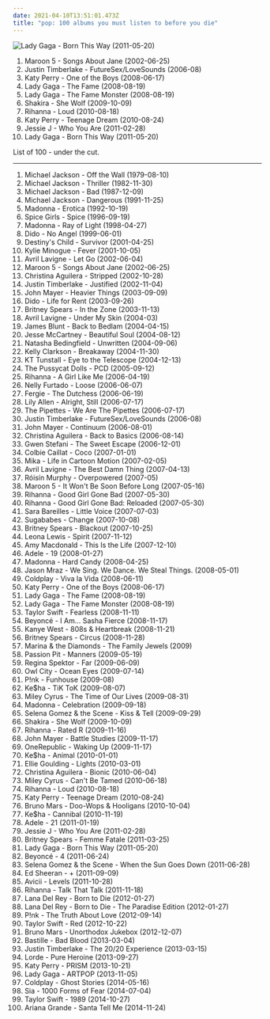 ```yaml
---
date: 2021-04-10T13:51:01.473Z
title: "pop: 100 albums you must listen to before you die"
---
```

![Lady Gaga - Born This Way (2011-05-20)](https://img.discogs.com/kiLwt_R45vO5UULOxUMKi6fwTvc=/fit-in/600x539/filters:strip_icc():format(jpeg):mode_rgb():quality(90)/discogs-images/R-3259342-1322756946.jpeg.jpg "Lady Gaga - Born This Way (2011-05-20)")
<ol class="albums">
<li data-cover="https://via.placeholder.com/450" data-tags="maroon 5, pop, rock, pop rock" role="button">Maroon 5 - Songs About Jane (2002-06-25)</li>
<li data-cover="http://coverartarchive.org/release/695b4a0e-985d-49a8-a315-7c7831a60ff2/6877532648-500.jpg" data-tags="pop" role="button">Justin Timberlake - FutureSex/LoveSounds (2006-08)</li>
<li data-cover="http://coverartarchive.org/release/30625a5d-5ceb-4fb6-bb8c-ba82e279acdd/11290179354-500.jpg" data-tags="pop" role="button">Katy Perry - One of the Boys (2008-06-17)</li>
<li data-cover="http://coverartarchive.org/release/d1bcf9e5-a5e4-3f99-908c-610b2d0e33ed/2805620701-500.jpg" data-tags="pop" role="button">Lady Gaga - The Fame (2008-08-19)</li>
<li data-cover="http://coverartarchive.org/release/cbc79f64-fdb9-3ce3-ae32-c9d18c19584f/18125993116-500.jpg" data-tags="lady gaga, pop" role="button">Lady Gaga - The Fame Monster (2008-08-19)</li>
<li data-cover="http://coverartarchive.org/release/d4b44066-c686-465e-a68a-4c5248b7466e/2133462264-500.jpg" data-tags="shakira, pop, dance" role="button">Shakira - She Wolf (2009-10-09)</li>
<li data-cover="http://coverartarchive.org/release/c43043ff-a16d-4c74-a7cb-a278bf4d4c5c/8051913193-500.jpg" data-tags="pop, rihanna" role="button">Rihanna - Loud (2010-08-18)</li>
<li data-cover="http://coverartarchive.org/release/d610e36f-aae9-4703-9a9b-355c9e8de6c7/3403639089-500.jpg" data-tags="pop" role="button">Katy Perry - Teenage Dream (2010-08-24)</li>
<li data-cover="http://coverartarchive.org/release/cae1712f-0423-4398-bc8a-f458bf7a45c2/14000252347-500.jpg" data-tags="pop" role="button">Jessie J - Who You Are (2011-02-28)</li>
<li data-cover="https://img.discogs.com/kiLwt_R45vO5UULOxUMKi6fwTvc=/fit-in/600x539/filters:strip_icc():format(jpeg):mode_rgb():quality(90)/discogs-images/R-3259342-1322756946.jpeg.jpg" data-tags="pop" role="button">Lady Gaga - Born This Way (2011-05-20)</li>
</ol>
List of 100 - under the cut.
<!-- more -->

_________________

<ol class="albums">
<li data-cover="http://coverartarchive.org/release/6258e39d-bef4-4d5a-a654-440cf4c4c29a/5349015874-500.jpg" data-tags="pop, disco" role="button">
Michael Jackson - Off the Wall (1979-08-10)
</li>
<li data-cover="https://img.discogs.com/LwmOyo0ph8HdcpBpXDq05QZZ5XE=/fit-in/600x835/filters:strip_icc():format(jpeg):mode_rgb():quality(90)/discogs-images/R-14832693-1582465401-9415.jpeg.jpg" data-tags="pop, 80s, michael jackson" role="button">
Michael Jackson - Thriller (1982-11-30)
</li>
<li data-cover="http://coverartarchive.org/release/bcf7537d-6b5d-4987-b022-074215f3f9fa/1619825734-500.jpg" data-tags="pop" role="button">
Michael Jackson - Bad (1987-12-09)
</li>
<li data-cover="http://coverartarchive.org/release/ae5efacd-f75f-432a-9f22-b35d3169d21f/8121279988-500.jpg" data-tags="pop" role="button">
Michael Jackson - Dangerous (1991-11-25)
</li>
<li data-cover="http://coverartarchive.org/release/865ee489-de17-4cba-afd0-3294ba59a23f/27974579905-500.jpg" data-tags="pop, 90s" role="button">
Madonna - Erotica (1992-10-19)
</li>
<li data-cover="http://coverartarchive.org/release/b81d76f6-911e-4278-b8d9-cbac4ab3404b/17512583264-500.jpg" data-tags="pop" role="button">
Spice Girls - Spice (1996-09-19)
</li>
<li data-cover="https://img.discogs.com/Qgq0-RXzpPn9DJTZtg1P23gUWlU=/fit-in/600x606/filters:strip_icc():format(jpeg):mode_rgb():quality(90)/discogs-images/R-3782966-1510138621-5071.jpeg.jpg" data-tags="pop, electronic" role="button">
Madonna - Ray of Light (1998-04-27)
</li>
<li data-cover="http://coverartarchive.org/release/7a9b4a0c-0888-4889-804b-eae4f6a2d4b5/7948199430-500.jpg" data-tags="pop, dido, female vocalists" role="button">
Dido - No Angel (1999-06-01)
</li>
<li data-cover="https://via.placeholder.com/450" data-tags="rnb" role="button">
Destiny's Child - Survivor (2001-04-25)
</li>
<li data-cover="http://coverartarchive.org/release/03e76400-d2c5-497c-994e-48219c46c72b/5560639914-500.jpg" data-tags="pop, dance" role="button">
Kylie Minogue - Fever (2001-10-05)
</li>
<li data-cover="http://coverartarchive.org/release/bd2fef46-f003-477f-bfb0-6b4de66cfcea/1855817166-500.jpg" data-tags="pop rock" role="button">
Avril Lavigne - Let Go (2002-06-04)
</li>
<li data-cover="https://via.placeholder.com/450" data-tags="maroon 5, pop, rock, pop rock" role="button">
Maroon 5 - Songs About Jane (2002-06-25)
</li>
<li data-cover="http://coverartarchive.org/release/6a0c6963-683e-4275-bebb-0279092ee772/2081207603-500.jpg" data-tags="pop" role="button">
Christina Aguilera - Stripped (2002-10-28)
</li>
<li data-cover="https://img.discogs.com/tqaps-6vVNpUwo78Mw0qqgSGDDY=/fit-in/383x375/filters:strip_icc():format(jpeg):mode_rgb():quality(90)/discogs-images/R-2972463-1309832387.jpeg.jpg" data-tags="pop" role="button">
Justin Timberlake - Justified (2002-11-04)
</li>
<li data-cover="http://coverartarchive.org/release/de5686c7-a301-476e-b4df-61f67f83824b/6621900880-500.jpg" data-tags="john mayer, rock" role="button">
John Mayer - Heavier Things (2003-09-09)
</li>
<li data-cover="http://coverartarchive.org/release/398e0153-1af0-4052-a78d-d0120e80bc48/22471055903-500.jpg" data-tags="pop" role="button">
Dido - Life for Rent (2003-09-26)
</li>
<li data-cover="https://img.discogs.com/ghqUuHw_4P9nR11YZx3NOnGPx50=/fit-in/600x525/filters:strip_icc():format(jpeg):mode_rgb():quality(90)/discogs-images/R-12672709-1539779810-1045.jpeg.jpg" data-tags="pop" role="button">
Britney Spears - In the Zone (2003-11-13)
</li>
<li data-cover="http://coverartarchive.org/release/c983158c-6f18-4116-ab5f-3da41322641a/11216133596-500.jpg" data-tags="rock" role="button">
Avril Lavigne - Under My Skin (2004-03)
</li>
<li data-cover="http://coverartarchive.org/release/f4cde382-f2c4-40e2-944a-8a01a97990be/5656611590-500.jpg" data-tags="james blunt, pop" role="button">
James Blunt - Back to Bedlam (2004-04-15)
</li>
<li data-cover="https://img.discogs.com/gmSU-H2dlnvVDDgIqwlCvGqEFbI=/fit-in/225x225/filters:strip_icc():format(jpeg):mode_rgb():quality(90)/discogs-images/R-3175770-1372485946-6771.jpeg.jpg" data-tags="pop, beautiful soul" role="button">
Jesse McCartney - Beautiful Soul (2004-08-12)
</li>
<li data-cover="https://img.discogs.com/qkvDofuDAKamlVevQ6NpGVxtJCY=/fit-in/600x599/filters:strip_icc():format(jpeg):mode_rgb():quality(90)/discogs-images/R-567304-1132414198.jpeg.jpg" data-tags="pop" role="button">
Natasha Bedingfield - Unwritten (2004-09-06)
</li>
<li data-cover="http://coverartarchive.org/release/6342cca6-fdff-4c88-b876-02ae109195bf/18168439287-500.jpg" data-tags="pop" role="button">
Kelly Clarkson - Breakaway (2004-11-30)
</li>
<li data-cover="https://img.discogs.com/uab3AD5Gc4ImQL_OSmNQqaSwO1Y=/fit-in/600x591/filters:strip_icc():format(jpeg):mode_rgb():quality(90)/discogs-images/R-664042-1478671475-7937.jpeg.jpg" data-tags="female vocalists" role="button">
KT Tunstall - Eye to the Telescope (2004-12-13)
</li>
<li data-cover="http://coverartarchive.org/release/46c02eab-b147-480d-ac22-dad4bed8bcfe/9258435555-500.jpg" data-tags="rnb, pop" role="button">
The Pussycat Dolls - PCD (2005-09-12)
</li>
<li data-cover="http://coverartarchive.org/release/c3f71ac7-d8e1-4e21-8fd8-2fcfd82e1d0f/14539810071-500.jpg" data-tags="pop, rnb, rihanna" role="button">
Rihanna - A Girl Like Me (2006-04-19)
</li>
<li data-cover="http://coverartarchive.org/release/bc8e84c6-c841-321c-ba2a-3dec63126872/17919825722-500.jpg" data-tags="pop" role="button">
Nelly Furtado - Loose (2006-06-07)
</li>
<li data-cover="http://coverartarchive.org/release/74832c40-66da-4efa-acec-871e0a72aae2/3946571235-500.jpg" data-tags="pop" role="button">
Fergie - The Dutchess (2006-06-19)
</li>
<li data-cover="http://coverartarchive.org/release/7775091e-b300-4dce-849e-93dbaa96eab5/7457813154-500.jpg" data-tags="pop" role="button">
Lily Allen - Alright, Still (2006-07-17)
</li>
<li data-cover="http://coverartarchive.org/release/1754547d-8a39-40c1-a939-ae94dc2781e4/17868296171-500.jpg" data-tags="pop, female vocalists" role="button">
The Pipettes - We Are The Pipettes (2006-07-17)
</li>
<li data-cover="http://coverartarchive.org/release/695b4a0e-985d-49a8-a315-7c7831a60ff2/6877532648-500.jpg" data-tags="pop" role="button">
Justin Timberlake - FutureSex/LoveSounds (2006-08)
</li>
<li data-cover="http://coverartarchive.org/release/8aa81e40-71f1-4a39-a631-cb06703348d4/3717995933-500.jpg" data-tags="blues, john mayer" role="button">
John Mayer - Continuum (2006-08-01)
</li>
<li data-cover="http://coverartarchive.org/release/d0445642-1485-3c54-a670-3b577da64906/4161828676-500.jpg" data-tags="pop, soul, rnb" role="button">
Christina Aguilera - Back to Basics (2006-08-14)
</li>
<li data-cover="http://coverartarchive.org/release/9ce97f45-a231-351c-b62b-c91d724df165/5408791134-500.jpg" data-tags="pop" role="button">
Gwen Stefani - The Sweet Escape (2006-12-01)
</li>
<li data-cover="http://coverartarchive.org/release/402e7158-57a2-48c1-9ecc-83a78f3f6c8e/2859644033-500.jpg" data-tags="pop" role="button">
Colbie Caillat - Coco (2007-01-01)
</li>
<li data-cover="https://img.discogs.com/FJRuQ-u_ekJz7axuWvYJow0CTTQ=/fit-in/600x600/filters:strip_icc():format(jpeg):mode_rgb():quality(90)/discogs-images/R-4326266-1508526547-8034.jpeg.jpg" data-tags="pop" role="button">
Mika - Life in Cartoon Motion (2007-02-05)
</li>
<li data-cover="http://coverartarchive.org/release/bad76509-65b0-4c7e-b899-ff15567b41ad/10820254086-500.jpg" data-tags="pop rock" role="button">
Avril Lavigne - The Best Damn Thing (2007-04-13)
</li>
<li data-cover="https://img.discogs.com/95-LQC1Jx2GGoBq_Z7l1CAeHkrM=/fit-in/600x536/filters:strip_icc():format(jpeg):mode_rgb():quality(90)/discogs-images/R-1139242-1217870739.jpeg.jpg" data-tags="electronic, electropop, female vocalists" role="button">
Róisín Murphy - Overpowered (2007-05)
</li>
<li data-cover="http://coverartarchive.org/release/b3de7a77-8de8-44f2-9830-a757d87ccf46/6488476227-500.jpg" data-tags="pop, maroon 5, rock" role="button">
Maroon 5 - It Won't Be Soon Before Long (2007-05-16)
</li>
<li data-cover="http://coverartarchive.org/release/e0d582b5-5f0b-4dda-b1c2-3c34b7ecab8c/14541378138-500.jpg" data-tags="pop, rihanna, rnb" role="button">
Rihanna - Good Girl Gone Bad (2007-05-30)
</li>
<li data-cover="http://coverartarchive.org/release/1de12505-ac7b-49ab-a0ab-2aa189f0bf99/14541670596-500.jpg" data-tags="pop" role="button">
Rihanna - Good Girl Gone Bad: Reloaded (2007-05-30)
</li>
<li data-cover="http://coverartarchive.org/release/bb65a0e6-41c3-42dc-be56-1e2064eb1b2f/13725245197-500.jpg" data-tags="pop" role="button">
Sara Bareilles - Little Voice (2007-07-03)
</li>
<li data-cover="http://coverartarchive.org/release/3bc43105-9f72-4fe8-8eb8-ff089c0fc8af/21663830337-500.jpg" data-tags="pop" role="button">
Sugababes - Change (2007-10-08)
</li>
<li data-cover="https://via.placeholder.com/450" data-tags="pop" role="button">
Britney Spears - Blackout (2007-10-25)
</li>
<li data-cover="https://img.discogs.com/xseI3kwe7VFwDf7uiq0iHeuGqPo=/fit-in/600x523/filters:strip_icc():format(jpeg):mode_rgb():quality(90)/discogs-images/R-1555639-1599282424-8912.jpeg.jpg" data-tags="leona lewis, pop" role="button">
Leona Lewis - Spirit (2007-11-12)
</li>
<li data-cover="http://coverartarchive.org/release/4846826f-c71e-4172-9229-4e1ff7d3e033/2338491060-500.jpg" data-tags="female vocalists, pop" role="button">
Amy Macdonald - This Is the Life (2007-12-10)
</li>
<li data-cover="http://coverartarchive.org/release/6d4e6692-5ecd-457b-bcd5-85baf51c5e10/5179841564-500.jpg" data-tags="soul" role="button">
Adele - 19 (2008-01-27)
</li>
<li data-cover="http://coverartarchive.org/release/4e36207e-afe8-4f0b-86fe-11df04332743/9668913960-500.jpg" data-tags="pop" role="button">
Madonna - Hard Candy (2008-04-25)
</li>
<li data-cover="http://coverartarchive.org/release/17de02f3-5ee1-41c9-9ba4-42bca40dd848/2223304263-500.jpg" data-tags="singer-songwriter, pop, acoustic" role="button">
Jason Mraz - We Sing. We Dance. We Steal Things. (2008-05-01)
</li>
<li data-cover="http://coverartarchive.org/release/ae6f6141-57c8-4216-af1f-38950321571f/2071996976-500.jpg" data-tags="alternative, britpop" role="button">
Coldplay - Viva la Vida (2008-06-11)
</li>
<li data-cover="http://coverartarchive.org/release/30625a5d-5ceb-4fb6-bb8c-ba82e279acdd/11290179354-500.jpg" data-tags="pop" role="button">
Katy Perry - One of the Boys (2008-06-17)
</li>
<li data-cover="http://coverartarchive.org/release/d1bcf9e5-a5e4-3f99-908c-610b2d0e33ed/2805620701-500.jpg" data-tags="pop" role="button">
Lady Gaga - The Fame (2008-08-19)
</li>
<li data-cover="http://coverartarchive.org/release/cbc79f64-fdb9-3ce3-ae32-c9d18c19584f/18125993116-500.jpg" data-tags="lady gaga, pop" role="button">
Lady Gaga - The Fame Monster (2008-08-19)
</li>
<li data-cover="https://img.discogs.com/LEhfQKESFmMZavnZUioB59n4kkc=/fit-in/540x491/filters:strip_icc():format(jpeg):mode_rgb():quality(90)/discogs-images/R-3439733-1330445174.jpeg.jpg" data-tags="country" role="button">
Taylor Swift - Fearless (2008-11-11)
</li>
<li data-cover="http://coverartarchive.org/release/d516efe5-0edf-336e-acf8-fc6b5f17048b/9450749917-500.jpg" data-tags="rnb, pop, beyonce" role="button">
Beyoncé - I Am... Sasha Fierce (2008-11-17)
</li>
<li data-cover="http://coverartarchive.org/release/af8fdbd3-dc27-469d-89bf-9167514b3f5e/4819782950-500.jpg" data-tags="hip-hop" role="button">
Kanye West - 808s & Heartbreak (2008-11-21)
</li>
<li data-cover="https://img.discogs.com/PEP_ZS744KnxIEbpm0jJrasIlGs=/fit-in/600x600/filters:strip_icc():format(jpeg):mode_rgb():quality(90)/discogs-images/R-5081101-1383983724-1806.jpeg.jpg" data-tags="pop" role="button">
Britney Spears - Circus (2008-11-28)
</li>
<li data-cover="https://img.discogs.com/ge0kkIxE2Idf9oNN3pxcA8rxiuw=/fit-in/600x600/filters:strip_icc():format(jpeg):mode_rgb():quality(90)/discogs-images/R-6539742-1421569801-4407.jpeg.jpg" data-tags="pop, indie pop" role="button">
Marina & the Diamonds - The Family Jewels (2009)
</li>
<li data-cover="http://coverartarchive.org/release/830e2a21-1e76-40ad-a4a5-9a1b12d656ff/11102770324-500.jpg" data-tags="electronic, indie pop, indie" role="button">
Passion Pit - Manners (2009-05-19)
</li>
<li data-cover="http://coverartarchive.org/release/8de3f2da-225f-49de-bb40-7a58e3bb0518/3715735677-500.jpg" data-tags="pop, piano, anti-folk, indie, alternative, indie pop, indie rock, 00s" role="button">
Regina Spektor - Far (2009-06-09)
</li>
<li data-cover="http://coverartarchive.org/release/929090e7-d6dd-4b21-9614-01340e98507a/2100348160-500.jpg" data-tags="electronic, owl city" role="button">
Owl City - Ocean Eyes (2009-07-14)
</li>
<li data-cover="https://via.placeholder.com/450" data-tags="pop" role="button">
P!nk - Funhouse (2009-08)
</li>
<li data-cover="https://img.discogs.com/mfBQb1jLNhdDOFkJN0QuxSOqNSs=/fit-in/293x283/filters:strip_icc():format(jpeg):mode_rgb():quality(90)/discogs-images/R-601450-1137095929.gif.jpg" data-tags="tik tok, pop" role="button">
Ke$ha - TiK ToK (2009-08-07)
</li>
<li data-cover="http://coverartarchive.org/release/2b72990f-0c8d-4687-a33f-4a329672f85a/17667139144-500.jpg" data-tags="pop, miley cyrus" role="button">
Miley Cyrus - The Time of Our Lives (2009-08-31)
</li>
<li data-cover="http://coverartarchive.org/release/18d7b623-e8ca-4afb-add0-d29a7e0fcc9a/15089448233-500.jpg" data-tags="pop" role="button">
Madonna - Celebration (2009-09-18)
</li>
<li data-cover="http://coverartarchive.org/release/97047c74-2d3f-4d98-ae4c-ed2221b04578/21387500478-500.jpg" data-tags="pop, selena gomez" role="button">
Selena Gomez & the Scene - Kiss & Tell (2009-09-29)
</li>
<li data-cover="http://coverartarchive.org/release/d4b44066-c686-465e-a68a-4c5248b7466e/2133462264-500.jpg" data-tags="shakira, pop, dance" role="button">
Shakira - She Wolf (2009-10-09)
</li>
<li data-cover="http://coverartarchive.org/release/27ea1a49-0929-4825-ad25-37ddbfc84932/11237324435-500.jpg" data-tags="pop, rihanna" role="button">
Rihanna - Rated R (2009-11-16)
</li>
<li data-cover="https://img.discogs.com/cWw7xadx3QlRinvl0Dc48dVMcJU=/fit-in/225x225/filters:strip_icc():format(jpeg):mode_rgb():quality(90)/discogs-images/R-9096731-1474718495-9289.jpeg.jpg" data-tags="pop" role="button">
John Mayer - Battle Studies (2009-11-17)
</li>
<li data-cover="http://coverartarchive.org/release/a67bd872-40e5-43b0-869c-c2377f992e17/6617681535-500.jpg" data-tags="rock, alternative rock" role="button">
OneRepublic - Waking Up (2009-11-17)
</li>
<li data-cover="http://coverartarchive.org/release/8727137b-e59b-4731-b4f7-e9965f372086/9949868756-500.jpg" data-tags="pop, dance" role="button">
Ke$ha - Animal (2010-01-01)
</li>
<li data-cover="https://img.discogs.com/lfkUaWhOa-mKkA4XsUjtxeJkep0=/fit-in/600x600/filters:strip_icc():format(jpeg):mode_rgb():quality(90)/discogs-images/R-2259545-1290695051.jpeg.jpg" data-tags="pop" role="button">
Ellie Goulding - Lights (2010-03-01)
</li>
<li data-cover="http://coverartarchive.org/release/48049b18-b950-4446-8fc8-76a8dba1a779/5891851446-500.jpg" data-tags="pop, electronic, dance" role="button">
Christina Aguilera - Bionic (2010-06-04)
</li>
<li data-cover="https://img.discogs.com/4uqPV9kYgCYA3Uzp-9M3RoXIzM4=/fit-in/600x533/filters:strip_icc():format(jpeg):mode_rgb():quality(90)/discogs-images/R-2747406-1311765286.jpeg.jpg" data-tags="pop, miley cyrus" role="button">
Miley Cyrus - Can't Be Tamed (2010-06-18)
</li>
<li data-cover="http://coverartarchive.org/release/c43043ff-a16d-4c74-a7cb-a278bf4d4c5c/8051913193-500.jpg" data-tags="pop, rihanna" role="button">
Rihanna - Loud (2010-08-18)
</li>
<li data-cover="http://coverartarchive.org/release/d610e36f-aae9-4703-9a9b-355c9e8de6c7/3403639089-500.jpg" data-tags="pop" role="button">
Katy Perry - Teenage Dream (2010-08-24)
</li>
<li data-cover="http://coverartarchive.org/release/33030768-eed0-404a-bd5e-af6950546211/11501372854-500.jpg" data-tags="pop" role="button">
Bruno Mars - Doo-Wops & Hooligans (2010-10-04)
</li>
<li data-cover="https://img.discogs.com/mfBQb1jLNhdDOFkJN0QuxSOqNSs=/fit-in/293x283/filters:strip_icc():format(jpeg):mode_rgb():quality(90)/discogs-images/R-601450-1137095929.gif.jpg" data-tags="pop, dance" role="button">
Ke$ha - Cannibal (2010-11-19)
</li>
<li data-cover="http://coverartarchive.org/release/c45e0e0e-48c9-4441-aac3-2f2b34202d3c/5179890174-500.jpg" data-tags="soul" role="button">
Adele - 21 (2011-01-19)
</li>
<li data-cover="http://coverartarchive.org/release/cae1712f-0423-4398-bc8a-f458bf7a45c2/14000252347-500.jpg" data-tags="pop" role="button">
Jessie J - Who You Are (2011-02-28)
</li>
<li data-cover="http://coverartarchive.org/release/c3eeeb71-ddad-4654-a84a-5975f734b8f3/4504244802-500.jpg" data-tags="pop, britney spears" role="button">
Britney Spears - Femme Fatale (2011-03-25)
</li>
<li data-cover="https://img.discogs.com/kiLwt_R45vO5UULOxUMKi6fwTvc=/fit-in/600x539/filters:strip_icc():format(jpeg):mode_rgb():quality(90)/discogs-images/R-3259342-1322756946.jpeg.jpg" data-tags="pop" role="button">
Lady Gaga - Born This Way (2011-05-20)
</li>
<li data-cover="https://img.discogs.com/37pw8YFxGPhoLgNunypVVlxJ2YY=/fit-in/600x600/filters:strip_icc():format(jpeg):mode_rgb():quality(90)/discogs-images/R-3021612-1541266750-3727.jpeg.jpg" data-tags="rnb, soul" role="button">
Beyoncé - 4 (2011-06-24)
</li>
<li data-cover="http://coverartarchive.org/release/3ff1f8f9-b1b6-46c3-9714-ee00f7fb2aca/7633510640-500.jpg" data-tags="pop" role="button">
Selena Gomez & the Scene - When the Sun Goes Down (2011-06-28)
</li>
<li data-cover="http://coverartarchive.org/release/94ad3a58-a1cc-46a3-acf4-9cb6c1d6f032/16111056293-500.jpg" data-tags="pop, british, acoustic, ed sheeran" role="button">
Ed Sheeran - + (2011-09-09)
</li>
<li data-cover="https://img.discogs.com/gAEJL4DJuK85hxGg5BYDzuVISlA=/fit-in/500x500/filters:strip_icc():format(jpeg):mode_rgb():quality(90)/discogs-images/R-3196879-1320268289.jpeg.jpg" data-tags="electronic, dance" role="button">
Avicii - Levels (2011-10-28)
</li>
<li data-cover="http://coverartarchive.org/release/94caea91-4d1f-41f1-8b3c-ce9de80e0ffd/14542335290-500.jpg" data-tags="pop, rihanna, dance" role="button">
Rihanna - Talk That Talk (2011-11-18)
</li>
<li data-cover="http://coverartarchive.org/release/c98842dc-f272-4716-b59e-0b706e844836/28024609400-500.jpg" data-tags="baroque pop, trip-hop, alternative" role="button">
Lana Del Rey - Born to Die (2012-01-27)
</li>
<li data-cover="http://coverartarchive.org/release/d2ee5e04-e4f2-4c1e-92f1-89723aa51370/28023085962-500.jpg" data-tags="baroque pop, trip hop, dream pop, trip-hop, indie pop, female vocalists" role="button">
Lana Del Rey - Born to Die - The Paradise Edition (2012-01-27)
</li>
<li data-cover="http://coverartarchive.org/release/743972ad-fd14-4588-9acc-d4660410c9b9/8033030587-500.jpg" data-tags="pop, pop rock" role="button">
P!nk - The Truth About Love (2012-09-14)
</li>
<li data-cover="http://coverartarchive.org/release/90d96ad7-ca44-41f2-bc47-cbc9c762be3b/2432027661-500.jpg" data-tags="pop, country" role="button">
Taylor Swift - Red (2012-10-22)
</li>
<li data-cover="http://coverartarchive.org/release/3cd7117c-b98c-4b3b-80fd-ffb978ed64d3/11541481170-500.jpg" data-tags="pop, r&b" role="button">
Bruno Mars - Unorthodox Jukebox (2012-12-07)
</li>
<li data-cover="http://coverartarchive.org/release/99d80ba7-516e-4058-8c01-ab04e4ccca4b/11232970334-500.jpg" data-tags="british, rock, indietronica" role="button">
Bastille - Bad Blood (2013-03-04)
</li>
<li data-cover="http://coverartarchive.org/release/bd2a6877-71a3-4819-b2bb-b373deb3a756/8227935106-500.jpg" data-tags="pop" role="button">
Justin Timberlake - The 20/20 Experience (2013-03-15)
</li>
<li data-cover="http://coverartarchive.org/release/5f62ee6d-c5a7-4455-bfff-60e085d98f8a/10040947831-500.jpg" data-tags="indie pop" role="button">
Lorde - Pure Heroine (2013-09-27)
</li>
<li data-cover="http://coverartarchive.org/release/10fe095c-c6f9-4248-90af-c3d1e4747180/6935504042-500.jpg" data-tags="pop" role="button">
Katy Perry - PRISM (2013-10-21)
</li>
<li data-cover="http://coverartarchive.org/release/a7d800c7-ba01-4631-a6e2-7bb5caaf8e58/5494741689-500.jpg" data-tags="pop" role="button">
Lady Gaga - ARTPOP (2013-11-05)
</li>
<li data-cover="http://coverartarchive.org/release/49dab146-5393-4686-bb79-efbb1fa43648/22395430275-500.jpg" data-tags="pop, electronic, alternative, alternative rock, coldplay" role="button">
Coldplay - Ghost Stories (2014-05-16)
</li>
<li data-cover="http://coverartarchive.org/release/e6d7ebd8-9de1-4e94-b390-3975e603a66d/7724907354-500.jpg" data-tags="pop" role="button">
Sia - 1000 Forms of Fear (2014-07-04)
</li>
<li data-cover="http://coverartarchive.org/release/b15d9a20-5fe8-4b35-ad58-bf686787d950/11412700531-500.jpg" data-tags="pop" role="button">
Taylor Swift - 1989 (2014-10-27)
</li>
<li data-cover="http://coverartarchive.org/release/79fd65e4-d145-46be-b8fa-b098c2ba5f12/10014987904-500.jpg" data-tags="pop, ariana grande" role="button">
Ariana Grande - Santa Tell Me (2014-11-24)
</li>
</ol>